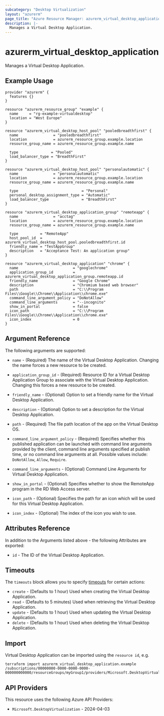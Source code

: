 ```yaml
---
subcategory: "Desktop Virtualization"
layout: "azurerm"
page_title: "Azure Resource Manager: azurerm_virtual_desktop_application"
description: |-
  Manages a Virtual Desktop Application.
---
```


# azurerm_virtual_desktop_application

Manages a Virtual Desktop Application.

## Example Usage

```hcl
provider "azurerm" {
  features {}
}

resource "azurerm_resource_group" "example" {
  name     = "rg-example-virtualdesktop"
  location = "West Europe"
}

resource "azurerm_virtual_desktop_host_pool" "pooledbreadthfirst" {
  name                = "pooledbreadthfirst"
  location            = azurerm_resource_group.example.location
  resource_group_name = azurerm_resource_group.example.name

  type               = "Pooled"
  load_balancer_type = "BreadthFirst"
}

resource "azurerm_virtual_desktop_host_pool" "personalautomatic" {
  name                = "personalautomatic"
  location            = azurerm_resource_group.example.location
  resource_group_name = azurerm_resource_group.example.name

  type                             = "Personal"
  personal_desktop_assignment_type = "Automatic"
  load_balancer_type               = "BreadthFirst"
}

resource "azurerm_virtual_desktop_application_group" "remoteapp" {
  name                = "acctag"
  location            = azurerm_resource_group.example.location
  resource_group_name = azurerm_resource_group.example.name

  type          = "RemoteApp"
  host_pool_id  = azurerm_virtual_desktop_host_pool.pooledbreadthfirst.id
  friendly_name = "TestAppGroup"
  description   = "Acceptance Test: An application group"
}

resource "azurerm_virtual_desktop_application" "chrome" {
  name                         = "googlechrome"
  application_group_id         = azurerm_virtual_desktop_application_group.remoteapp.id
  friendly_name                = "Google Chrome"
  description                  = "Chromium based web browser"
  path                         = "C:\\Program Files\\Google\\Chrome\\Application\\chrome.exe"
  command_line_argument_policy = "DoNotAllow"
  command_line_arguments       = "--incognito"
  show_in_portal               = false
  icon_path                    = "C:\\Program Files\\Google\\Chrome\\Application\\chrome.exe"
  icon_index                   = 0
}
```

## Argument Reference

The following arguments are supported:

* `name` - (Required) The name of the Virtual Desktop Application. Changing the name forces a new resource to be created.

* `application_group_id` - (Required) Resource ID for a Virtual Desktop Application Group to associate with the Virtual Desktop Application. Changing this forces a new resource to be created.

* `friendly_name` - (Optional) Option to set a friendly name for the Virtual Desktop Application.

* `description` - (Optional) Option to set a description for the Virtual Desktop Application.

* `path` - (Required) The file path location of the app on the Virtual Desktop OS.

* `command_line_argument_policy` - (Required) Specifies whether this published application can be launched with command line arguments provided by the client, command line arguments specified at publish time, or no command line arguments at all. Possible values include: `DoNotAllow`, `Allow`, `Require`.

* `command_line_arguments` - (Optional) Command Line Arguments for Virtual Desktop Application.

* `show_in_portal` - (Optional) Specifies whether to show the RemoteApp program in the RD Web Access server.

* `icon_path` - (Optional) Specifies the path for an icon which will be used for this Virtual Desktop Application.

* `icon_index` - (Optional) The index of the icon you wish to use.

## Attributes Reference

In addition to the Arguments listed above - the following Attributes are exported:

* `id` - The ID of the Virtual Desktop Application.

## Timeouts

The `timeouts` block allows you to specify [timeouts](https://developer.hashicorp.com/terraform/language/resources/configure#define-operation-timeouts) for certain actions:

* `create` - (Defaults to 1 hour) Used when creating the Virtual Desktop Application.
* `read` - (Defaults to 5 minutes) Used when retrieving the Virtual Desktop Application.
* `update` - (Defaults to 1 hour) Used when updating the Virtual Desktop Application.
* `delete` - (Defaults to 1 hour) Used when deleting the Virtual Desktop Application.

## Import

Virtual Desktop Application can be imported using the `resource id`, e.g.

```shell
terraform import azurerm_virtual_desktop_application.example /subscriptions/00000000-0000-0000-0000-000000000000/resourceGroups/myGroup1/providers/Microsoft.DesktopVirtualization/applicationGroups/myapplicationgroup/applications/myapplication
```

## API Providers
<!-- This section is generated, changes will be overwritten -->
This resource uses the following Azure API Providers:

* `Microsoft.DesktopVirtualization` - 2024-04-03
